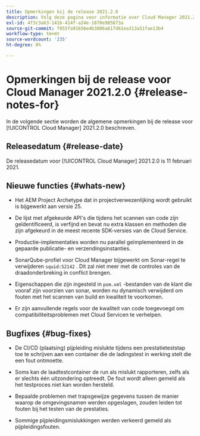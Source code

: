 ```yaml
---
title: Opmerkingen bij de release 2021.2.0
description: Volg deze pagina voor informatie over Cloud Manager 2021.2.0
exl-id: 4f3c3a63-141b-414f-a24e-1870e985873a
source-git-commit: f855fa91656e4b3806a617d61ea313a51fae13b4
workflow-type: tm+mt
source-wordcount: '235'
ht-degree: 0%

---
```


# Opmerkingen bij de release voor Cloud Manager 2021.2.0 {#release-notes-for}

In de volgende sectie worden de algemene opmerkingen bij de release voor [!UICONTROL Cloud Manager] 2021.2.0 beschreven.

## Releasedatum {#release-date}

De releasedatum voor [!UICONTROL Cloud Manager] 2021.2.0 is 11 februari 2021.

## Nieuwe functies {#whats-new}

* Het AEM Project Archetype dat in projectverwezenlijking wordt gebruikt is bijgewerkt aan versie 25.

* De lijst met afgekeurde API&#39;s die tijdens het scannen van code zijn geïdentificeerd, is verfijnd en bevat nu extra klassen en methoden die zijn afgekeurd in de meest recente SDK-versies van de Cloud Service.

* Productie-implementaties worden nu parallel geïmplementeerd in de gepaarde publicatie- en verzendingsinstanties.

* SonarQube-profiel voor Cloud Manager bijgewerkt om Sonar-regel te verwijderen `squid:S2142` . Dit zal niet meer met de controles van de draadonderbreking in conflict brengen.

* Eigenschappen die zijn ingesteld in `pom.xml` -bestanden van de klant die vooraf zijn voorzien van sonar, worden nu dynamisch verwijderd om fouten met het scannen van build en kwaliteit te voorkomen.

* Er zijn aanvullende regels voor de kwaliteit van code toegevoegd om compatibiliteitsproblemen met Cloud Servicen te verhelpen.

## Bugfixes {#bug-fixes}

* De CI/CD (plaatsing) pijpleiding mislukte tijdens een prestatieteststap toe te schrijven aan een container die de ladingstest in werking stelt die een fout ontmoette.

* Soms kan de laadtestcontainer de run als mislukt rapporteren, zelfs als er slechts één uitzondering optreedt. De fout wordt alleen gemeld als het testproces niet kan worden hersteld.

* Bepaalde problemen met trapsgewijze gegevens tussen de manier waarop de omgevingsnamen werden opgeslagen, zouden leiden tot fouten bij het testen van de prestaties.

* Sommige pijpleidingsmislukkingen werden verkeerd gemeld als pijpleidingsfouten.
